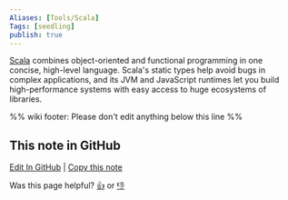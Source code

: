 ```yaml
---
Aliases: [Tools/Scala]
Tags: [seedling]
publish: true
---
```

[Scala](https://scala-lang.org/) combines object-oriented and functional programming in one concise, high-level language. Scala's static types help avoid bugs in complex applications, and its JVM and JavaScript runtimes let you build high-performance systems with easy access to huge ecosystems of libraries.

%% wiki footer: Please don't edit anything below this line %%

## This note in GitHub

<span class="git-footer">[Edit In GitHub](https://github.dev/data-engineering-community/data-engineering-wiki/blob/main/Tools/Programming%20Languages/Scala.md "git-hub-edit-note") | [Copy this note](https://raw.githubusercontent.com/data-engineering-community/data-engineering-wiki/main/Tools/Programming%20Languages/Scala.md "git-hub-copy-note")</span>

<span class="git-footer">Was this page helpful?
[👍](https://tally.so/r/mOaxjk?rating=Yes&url=https://dataengineering.wiki/Tools/Programming%20Languages/Scala) or [👎](https://tally.so/r/mOaxjk?rating=No&url=https://dataengineering.wiki/Tools/Programming%20Languages/Scala)</span>
